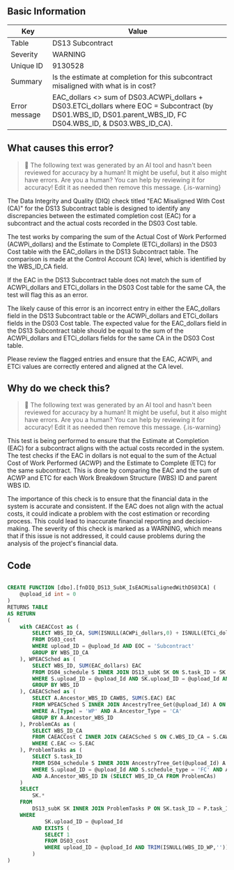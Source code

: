## Basic Information

| Key           | Value                                                                                                                                                        |
| ------------- | ------------------------------------------------------------------------------------------------------------------------------------------------------------ |
| Table         | DS13 Subcontract                                                                                                                                             |
| Severity      | WARNING                                                                                                                                                      |
| Unique ID     | 9130528                                                                                                                                                      |
| Summary       | Is the estimate at completion for this subcontract misaligned with what is in cost?                                                                          |
| Error message | EAC_dollars <> sum of DS03.ACWPi_dollars + DS03.ETCi_dollars where EOC = Subcontract (by DS01.WBS_ID, DS01.parent_WBS_ID, FC DS04.WBS_ID, & DS03.WBS_ID_CA). |

## What causes this error?

> :robot: The following text was generated by an AI tool and hasn't been reviewed for accuracy by a human! It might be useful, but it also might have errors. Are you a human? You can help by reviewing it for accuracy! Edit it as needed then remove this message.
> {.is-warning}

The Data Integrity and Quality (DIQ) check titled "EAC Misaligned With Cost (CA)" for the DS13 Subcontract table is designed to identify any discrepancies between the estimated completion cost (EAC) for a subcontract and the actual costs recorded in the DS03 Cost table.

The test works by comparing the sum of the Actual Cost of Work Performed (ACWPi_dollars) and the Estimate to Complete (ETCi_dollars) in the DS03 Cost table with the EAC_dollars in the DS13 Subcontract table. The comparison is made at the Control Account (CA) level, which is identified by the WBS_ID_CA field.

If the EAC in the DS13 Subcontract table does not match the sum of ACWPi_dollars and ETCi_dollars in the DS03 Cost table for the same CA, the test will flag this as an error.

The likely cause of this error is an incorrect entry in either the EAC_dollars field in the DS13 Subcontract table or the ACWPi_dollars and ETCi_dollars fields in the DS03 Cost table. The expected value for the EAC_dollars field in the DS13 Subcontract table should be equal to the sum of the ACWPi_dollars and ETCi_dollars fields for the same CA in the DS03 Cost table.

Please review the flagged entries and ensure that the EAC, ACWPi, and ETCi values are correctly entered and aligned at the CA level.

## Why do we check this?

> :robot: The following text was generated by an AI tool and hasn't been reviewed for accuracy by a human! It might be useful, but it also might have errors. Are you a human? You can help by reviewing it for accuracy! Edit it as needed then remove this message.
> {.is-warning}

This test is being performed to ensure that the Estimate at Completion (EAC) for a subcontract aligns with the actual costs recorded in the system. The test checks if the EAC in dollars is not equal to the sum of the Actual Cost of Work Performed (ACWP) and the Estimate to Complete (ETC) for the same subcontract. This is done by comparing the EAC and the sum of ACWP and ETC for each Work Breakdown Structure (WBS) ID and parent WBS ID.

The importance of this check is to ensure that the financial data in the system is accurate and consistent. If the EAC does not align with the actual costs, it could indicate a problem with the cost estimation or recording process. This could lead to inaccurate financial reporting and decision-making. The severity of this check is marked as a WARNING, which means that if this issue is not addressed, it could cause problems during the analysis of the project's financial data.

## Code

```sql

CREATE FUNCTION [dbo].[fnDIQ_DS13_SubK_IsEACMisalignedWithDS03CA] (
	@upload_id int = 0
)
RETURNS TABLE
AS RETURN
(
	with CAEACCost as (
		SELECT WBS_ID_CA, SUM(ISNULL(ACWPi_dollars,0) + ISNULL(ETCi_dollars,0)) EAC
		FROM DS03_cost
		WHERE upload_ID = @upload_Id AND EOC = 'Subcontract'
		GROUP BY WBS_ID_CA
	), WPEACSched as (
		SELECT WBS_ID, SUM(EAC_dollars) EAC
		FROM DS04_schedule S INNER JOIN DS13_subK SK ON S.task_ID = SK.task_ID
		WHERE S.upload_ID = @upload_Id AND SK.upload_ID = @upload_Id AND S.schedule_type = 'FC'
		GROUP BY WBS_ID
	), CAEACSched as (
		SELECT A.Ancestor_WBS_ID CAWBS, SUM(S.EAC) EAC
		FROM WPEACSched S INNER JOIN AncestryTree_Get(@upload_Id) A ON S.WBS_ID = A.WBS_ID
		WHERE A.[Type] = 'WP' AND A.Ancestor_Type = 'CA'
		GROUP BY A.Ancestor_WBS_ID
	), ProblemCAs as (
		SELECT WBS_ID_CA
		FROM CAEACCost C INNER JOIN CAEACSched S ON C.WBS_ID_CA = S.CAWBS
		WHERE C.EAC <> S.EAC
	), ProblemTasks as (
		SELECT S.task_ID
		FROM DS04_schedule S INNER JOIN AncestryTree_Get(@upload_Id) A ON S.WBS_ID = A.Ancestor_WBS_ID
		WHERE S.upload_ID = @upload_Id AND S.schedule_type = 'FC' AND A.[Type] = 'WP' AND A.Ancestor_Type = 'CA'
		AND A.Ancestor_WBS_ID IN (SELECT WBS_ID_CA FROM ProblemCAs)
	)
	SELECT
		SK.*
	FROM
		DS13_subK SK INNER JOIN ProblemTasks P ON SK.task_ID = P.task_ID
	WHERE
			SK.upload_ID = @upload_Id
		AND EXISTS (
			SELECT 1
			FROM DS03_cost
			WHERE upload_ID = @upload_Id AND TRIM(ISNULL(WBS_ID_WP,'')) = '' AND ACWPi_Dollars > 0
		)
)
```
